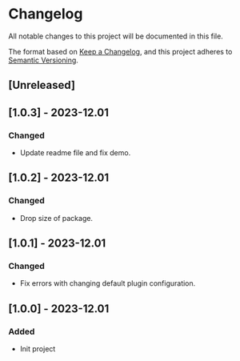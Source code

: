 # Changelog
All notable changes to this project will be documented in this file.

The format based on [Keep a Changelog](https://keepachangelog.com/en/1.0.0/),
and this project adheres to [Semantic Versioning](https://semver.org/spec/v2.0.0.html).

## [Unreleased]

## [1.0.3] - 2023-12.01
### Changed
- Update readme file and fix demo.

## [1.0.2] - 2023-12.01
### Changed
- Drop size of package.

## [1.0.1] - 2023-12.01
### Changed
- Fix errors with changing default plugin configuration.

## [1.0.0] - 2023-12.01
### Added
- Init project
